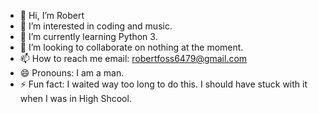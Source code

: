 - 👋 Hi, I’m Robert
- 👀 I’m interested in coding and music.
- 🌱 I’m currently learning Python 3.
- 💞️ I’m looking to collaborate on nothing at the moment.
- 📫 How to reach me email: robertfoss6479@gmail.com
- 😄 Pronouns: I am a man.
- ⚡ Fun fact: I waited way too long to do this. I should have stuck with it when I was in High Shcool.

<!---
Jakazz1979/Jakazz1979 is a ✨ special ✨ repository because its `README.md` (this file) appears on your GitHub profile.
You can click the Preview link to take a look at your changes.
--->
